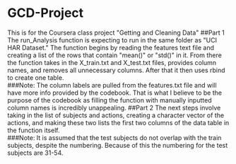 # GCD-Project
This is for the Coursera class project "Getting and Cleaning Data"
##Part 1
The run_Analysis function is expecting to run in the same folder as "UCI HAR Dataset." 
The function begins by reading the features text file and creating a list of the rows that contain "mean()" or "std()" in it.
From there the function takes in the X_train.txt and X_test.txt files, provides column names, and removes all unnecessary columns.
After that it then uses rbind to create one table.<br>
###Note:
The column labels are pulled from the features.txt file and will have more info provided by the codebook.  That is what 
I believe to be the purpose of the codebook as filling the function with manually inputted column names is incredibly unappealing.
##Part 2
The next steps involve taking in the list of subjects and actions, creating a character vector of the actions, and making
these two lists the first two columns of the data table in the function itself.<br>
###Note: 
It is assumed that the test subjects do not overlap with the train subjects, despite the numbering. Because of this
the numbering for the test subjects are 31-54.


